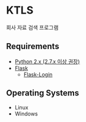 # KTLS

회사 자료 검색 프로그램

## Requirements

- [Python 2.x (2.7.x 이상 권장)](https://www.python.org/downloads/release/python-272/)
- [Flask](https://flask.palletsprojects.com/en/1.1.x/installation/) 
  - [Flask-Login](https://flask-login.readthedocs.io/en/latest/) 

## Operating Systems

- Linux
- Windows
